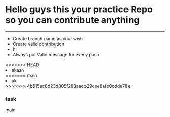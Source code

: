 
<h1>Hello guys this your practice Repo so you can contribute anything </h1>
<hr>

<ul>
  <li>Create branch name as your wish</li>
  <li>Create valid contribution</li>
  <li>hi</li>
  <li> Always put Valid message for every push </li>
  </ul>
<<<<<<< HEAD
  <li>akash</li>
=======
 main
<li>ak</li>
>>>>>>> 4b515ac8d23d805f283aacb29cee8afb0cdde78e
  
  <h3>task</h3>
 main
